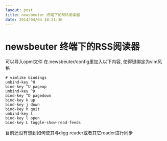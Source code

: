 ```yaml
---
layout: post
title: newsbeuter 终端下的RSS阅读器
date: 2014/04/04 18:31:36
---
```


# newsbeuter 终端下的RSS阅读器

可以导入opml文件 在.newsbeuter/config里加入以下内容, 使得键绑定为vim风格 
    
    
    # vimlike bindings
    unbind-key ^U
    bind-key ^U pageup
    unbind-key ^D
    bind-key ^D pagedown
    bind-key k up
    bind-key j down
    bind-key h quit
    unbind-key l 
    bind-key l open
    bind-key L toggle-show-read-feeds

目前还没有想到如何使其与digg reader或者其它reader进行同步
